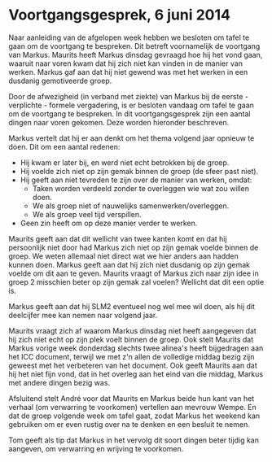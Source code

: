 # Voortgangsgesprek, 6 juni 2014

Naar aanleiding van de afgelopen week hebben we besloten om tafel te gaan om de voortgang te bespreken. Dit betreft voornamelijk de voortgang van Markus. Maurits heeft Markus dinsdag gevraagd hoe hij het vond gaan, waaruit naar voren kwam dat hij zich niet kan vinden in de manier van werken. Markus gaf aan dat hij niet gewend was met het werken in een dusdanig gemotiveerde groep.

Door de afwezigheid (in verband met ziekte) van Markus bij de eerste - verplichte - formele vergadering, is er besloten vandaag om tafel te gaan om de voortgang te bespreken. In dit voortgangsgesprek zijn een aantal dingen naar voren gekomen. Deze worden hieronder beschreven.

Markus vertelt dat hij er aan denkt om het thema volgend jaar opnieuw te doen. Dit om een aantal redenen:

- Hij kwam er later bij, en werd niet echt betrokken bij de groep.
- Hij voelde zich niet op zijn gemak binnen de groep (de sfeer past niet).
- Hij geeft aan niet tevreden te zijn over de manier van werken, omdat:
	- Taken worden verdeeld zonder te overleggen wie wat zou willen doen.
	- We als groep niet of nauwelijks samenwerken/overleggen.
	- We als groep veel tijd verspillen.
- Geen zin heeft om op deze manier verder te werken.

Maurits geeft aan dat dit wellicht van twee kanten komt en dat hij persoonlijk niet door had Markus zich niet op zijn gemak voelde binnen de groep. We weten allemaal niet direct wat we hier anders aan hadden kunnen doen. Markus geeft aan dat hij zich niet dusdanig op zijn gemak voelde om dit aan te geven. Maurits vraagt of Markus zich naar zijn idee in groep 2 misschien beter op zijn gemak zal voelen? Wellicht dat dit een optie is.

Markus geeft aan dat hij SLM2 eventueel nog wel mee wil doen, als hij dit deelcijfer mee kan nemen naar volgend jaar. 

Maurits vraagt zich af waarom Markus dinsdag niet heeft aangegeven dat hij zich niet echt op zijn plek voelt binnen de groep. Ook stelt Maurits dat Markus vorige week donderdag slechts twee alinea's heeft bijgedragen aan het ICC document, terwijl we met z'n allen de volledige middag bezig zijn geweest met het verbeteren van het document. Ook geeft Maurits aan dat hij het niet fijn vond, dat in het overleg aan het eind van die middag, Markus met andere dingen bezig was.

Afsluitend stelt André voor dat Maurits en Markus beide hun kant van het verhaal (om verwarring te voorkomen) vertellen aan mevrouw Wempe. En dat de groep volgende week om tafel gaat, zodat Markus het weekend kan gebruiken om er even rustig over na te denken en een besluit te nemen.

Tom geeft als tip dat Markus in het vervolg dit soort dingen beter tijdig kan aangeven, om verwarring en wrijving te voorkomen.
